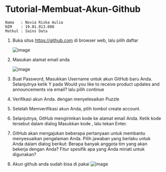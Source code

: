 # Tutorial-Membuat-Akun-Github
```
Nama   : Novia Riska Aulia
NIM    : 19.01.013.080
Matkul : Sains Data
```
1. Buka situs https://github.com di browser web, lalu pilih daftar
   
   ![image](https://user-images.githubusercontent.com/105399054/194692121-0cf8e256-faab-4f23-81a3-a82d3b3f7a58.png)

2. Masukan alamat email anda

   ![image](https://user-images.githubusercontent.com/105399054/194692040-96d341e0-b870-4b5d-b7aa-ce03ac4ee89d.png)

3. Buat Password, Masukkan Username untuk akun GitHub baru Anda. Selanjutnya ketik Y pada Would you like to receive product updates and announcements via email? lalu pilih continue
4. Verifikasi akun Anda. dengan menyelesaikan Puzzle
5. Setelah Memverifikasi akun Anda, pilih tombol create account.
6. Selanjutnya, GitHub mengirimkan kode ke alamat email Anda. Ketik kode tersebut dalam dialog Masukkan kode , lalu tekan Enter.
7. GitHub akan mengajukan beberapa pertanyaan untuk membantu menyesuaikan pengalaman Anda. Pilih jawaban yang berlaku untuk Anda dalam dialog berikut:
   Berapa banyak anggota tim yang akan bekerja dengan Anda?
   Fitur spesifik apa yang Anda minati untuk digunakan?
8. Akun github anda sudah bisa di pakai 
    ![image](https://user-images.githubusercontent.com/105399054/194691865-e307bf2d-6039-4fe2-82cc-a39296dc089e.png)
